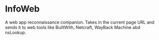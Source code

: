 # InfoWeb
A web app reconnaissance companion. Takes in the current page URL and sends it to web tools like BuiltWith, Netcraft, WayBack Machine abd nsLookup.
